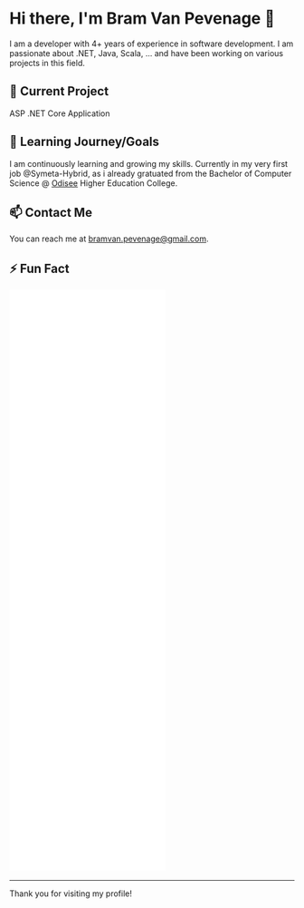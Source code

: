 # Hi there, I'm Bram Van Pevenage 👋

I am a developer with 4+ years of experience in software development. I am passionate about .NET, Java, Scala, ... and have been working on various projects in this field.

## 🔭 Current Project
ASP .NET Core Application 

## 🌱 Learning Journey/Goals

I am continuously learning and growing my skills. Currently in my very first job @Symeta-Hybrid, as i already gratuated from the Bachelor of Computer Science @ [Odisee](https://www.odisee.be/en) Higher Education College.

## 📫 Contact Me

You can reach me at [bramvan.pevenage@gmail.com](bramvan.pevenage@gmail.com).

## ⚡ Fun Fact
![Metrics](https://github.com/BramVanPevenage/BramVanPevenage/blob/main/github-metrics-bram_van_pevenage.svg)

---


Thank you for visiting my profile!
